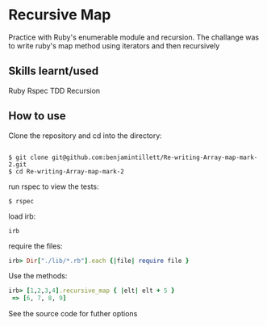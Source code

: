 Recursive Map 
=============

Practice with Ruby's enumerable module and recursion. The challange was to write ruby's map method using iterators and then recursively

Skills learnt/used
-----------------
Ruby 
Rspec 
TDD
Recursion

How to use
----------

Clone the repository and cd into the directory:

```shell 

$ git clone git@github.com:benjamintillett/Re-writing-Array-map-mark-2.git
$ cd Re-writing-Array-map-mark-2
```

run rspec to view the tests:

```shell 
$ rspec
```

load irb:

```shell 
irb
```

require the files:

```ruby
irb> Dir["./lib/*.rb"].each {|file| require file }
```

Use the methods:

```ruby
irb> [1,2,3,4].recursive_map { |elt| elt + 5 }
 => [6, 7, 8, 9] 
```

See the source code for futher options

